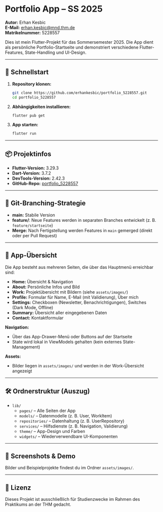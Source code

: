 # Portfolio App – SS 2025

**Autor:** Erhan Kesbic  
**E-Mail:** erhan.kesbic@mnd.thm.de  
**Matrikelnummer:** 5228557

Dies ist mein Flutter-Projekt für das Sommersemester 2025. Die App dient als persönliche Portfolio-Startseite und demonstriert verschiedene Flutter-Features, State-Handling und UI-Design.

---

## 🚀 Schnellstart

1. **Repository klonen:**
   ```bash
   git clone https://github.com/erhankesbic/portfolio_5228557.git
   cd portfolio_5228557
   ```
2. **Abhängigkeiten installieren:**
   ```bash
   flutter pub get
   ```
3. **App starten:**
   ```bash
   flutter run
   ```

---

## 📦 Projektinfos

- **Flutter-Version:** 3.29.3
- **Dart-Version:** 3.7.2
- **DevTools-Version:** 2.42.3
- **GitHub-Repo:** [portfolio_5228557](https://github.com/erhankesbic/portfolio_5228557)

---

## 🌿 Git-Branching-Strategie

- **main:** Stabile Version
- **feature/**: Neue Features werden in separaten Branches entwickelt (z. B. `feature/startseite`)
- **Merge:** Nach Fertigstellung werden Features in `main` gemerged (direkt oder per Pull Request)

---

## 📱 App-Übersicht

Die App besteht aus mehreren Seiten, die über das Hauptmenü erreichbar sind:

- **Home:** Übersicht & Navigation
- **About:** Persönliche Infos und Bild
- **Work:** Projektübersicht mit Bildern (siehe `assets/images/`)
- **Profile:** Formular für Name, E-Mail (mit Validierung), Über mich
- **Settings:** Checkboxen (Newsletter, Benachrichtigungen), Switches (Dark Mode, Offline)
- **Summary:** Übersicht aller eingegebenen Daten
- **Contact:** Kontaktformular

**Navigation:**
- Über das App-Drawer-Menü oder Buttons auf der Startseite
- State wird lokal in ViewModels gehalten (kein externes State-Management)

**Assets:**
- Bilder liegen in `assets/images/` und werden in der Work-Übersicht angezeigt

---

## 🛠️ Ordnerstruktur (Auszug)

- `lib/`
  - `pages/` – Alle Seiten der App
  - `models/` – Datenmodelle (z. B. User, WorkItem)
  - `repositories/` – Datenhaltung (z. B. UserRepository)
  - `services/` – Hilfsdienste (z. B. Navigation, Validierung)
  - `theme/` – App-Design und Farben
  - `widgets/` – Wiederverwendbare UI-Komponenten

---

## 📸 Screenshots & Demo

Bilder und Beispielprojekte findest du im Ordner `assets/images/`.

---

## 📄 Lizenz

Dieses Projekt ist ausschließlich für Studienzwecke im Rahmen des Praktikums an der THM gedacht.

